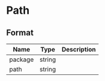 # Path

## Format

| Name    | Type   | Description |
| ------- | ------ | ----------- |
| package | string |             |
| path    | string |             |
